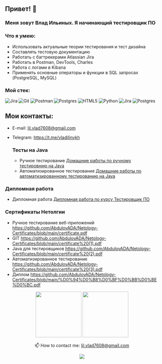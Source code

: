 ## Привет! :wave:

### Меня зовут Влад Ильиных. Я начинающий тестировщик ПО

  ### Что я умею:
  * Использовать актуальные теории тестирования и тест дизайна
  * Составлять тестовую документацию
  * Работать с багтрекерами Atlassian Jira
  * Работать в Postman, DevTools, Charles
  * Работа с логами в Kibana
  * Применять основные операторы и функции в SQL запросах (PostgreSQL, MySQL)
 

  ### Мой стек:
![Jira](https://img.shields.io/badge/jira-%230A0FFF.svg?style=for-the-badge&logo=jira&logoColor=white)
![Git](https://img.shields.io/badge/git-%23F05033.svg?style=for-the-badge&logo=git&logoColor=white)
![Postman](https://img.shields.io/badge/Postman-FF6C37?style=for-the-badge&logo=postman&logoColor=white)
![Postgres](https://img.shields.io/badge/postgres-%23316192.svg?style=for-the-badge&logo=postgresql&logoColor=white)
![HTML5](https://img.shields.io/badge/html5-%23E34F26.svg?style=for-the-badge&logo=html5&logoColor=white)
![Python](https://img.shields.io/badge/python-3670A0?style=for-the-badge&logo=python&logoColor=ffdd54)
![Jira](https://img.shields.io/badge/jira-%230A0FFF.svg?style=for-the-badge&logo=jira&logoColor=white)
![Postgres](https://img.shields.io/badge/postgres-%23316192.svg?style=for-the-badge&logo=postgresql&logoColor=white)

  
 ## Мои контакты:
* E-mail: lil.vlad7608@gmail.com
* Telegram: https://t.me/vladilinykh
  
  ### Тесты на Java
  * Ручное тестирование [Домашние работы по ручному тестировнию на Java](https://github.com/stars/AbdulovADA/lists/%D0%B4%D0%BE%D0%BC%D0%B0%D1%88%D0%BD%D0%B8%D0%B5-%D1%80%D0%B0%D0%B1%D0%BE%D1%82%D1%8B-%D0%BD%D0%B0-java)
  * Автоматизированное тестирование [Домашние работы по автоматизированному тестированию на Java](https://github.com/stars/AbdulovADA/lists/%D0%B0%D0%B2%D1%82%D0%BE%D0%BC%D0%B0%D1%82%D0%B8%D0%B7%D0%B8%D1%80%D0%BE%D0%B2%D0%B0%D0%BD%D0%BD%D0%BE%D0%B5-%D1%82%D0%B5%D1%81%D1%82%D0%B8%D1%80%D0%BE%D0%B2%D0%B0%D0%BD%D0%B8%D0%B5) 
 
 ### Дипломная работа 
 * Дипломная работа [Дипломная работа по курсу Тестировщик ПО](https://github.com/stars/AbdulovADA/lists/%D0%B4%D0%B8%D0%BF%D0%BB%D0%BE%D0%BC%D0%BD%D0%B0%D1%8F-%D1%80%D0%B0%D0%B1%D0%BE%D1%82%D0%B0)
  
### Сертификаты Нетолгии

  * Ручное тестирование веб-приложений https://github.com/AbdulovADA/Netology-Certificates/blob/main/certificate.pdf
  * GIT https://github.com/AbdulovADA/Netology-Certificates/blob/main/certificate%20(1).pdf
  * Java для тестировщиков https://github.com/AbdulovADA/Netology-Certificates/blob/main/certificate%20(2).pdf
  * Автоматизированное тестирование https://github.com/AbdulovADA/Netology-Certificates/blob/main/certificate%20(3).pdf
  * Диплом https://github.com/AbdulovADA/Netology-Certificates/blob/main/%D0%94%D0%B8%D0%BF%D0%BB%D0%BE%D0%BC.pdf



<p align='center'>
   <a href="https://github-readme-stats.vercel.app/api?username=AbdulovADA&show_icons=true&count_private=true"><img
           height=150
           src="https://github-readme-stats.vercel.app/api?username=AbdulovADA&show_icons=true&count_private=true"/></a>
   <a href="https://github.com/AbdulovADA/github-readme-stats"><img height=150
                                                                  src="https://github-readme-stats.vercel.app/api/top-langs/?username=AbdulovADA&layout=compact"/></a>
  
<p align='center'>
   📫 How to contact me: <a href='mailto:rlil.vlad7608@gmail.com'>lil.vlad7608@gmail.com</a>
<p align='center'>

<p align='center'>
   <a href="https://t.me/Abdulov_ADA">
       <img src="https://img.shields.io/badge/Telegram-2CA5E0?style=for-the-badge&logo=telegram&logoColor=white"/>
   </a>
<p align='center'>


<!--
**AbdulovADA/AbdulovADA** is a ✨ _special_ ✨ repository because its `README.md` (this file) appears on your GitHub profile.

Here are some ideas to get you started:

- 🔭 I’m currently working on ...
- 🌱 I’m currently learning ...
- 👯 I’m looking to collaborate on ...
- 🤔 I’m looking for help with ...
- 💬 Ask me about ...
- 📫 How to reach me: ...
- 😄 Pronouns: ...
- ⚡ Fun fact: ...
-->
 
